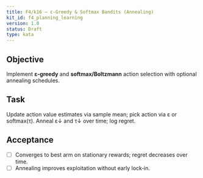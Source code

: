 ```yaml
---
title: F4/k16 — ε‑Greedy & Softmax Bandits (Annealing)
kit_id: f4_planning_learning
version: 1.0
status: Draft
type: kata
---
```

## Objective
Implement **ε‑greedy** and **softmax/Boltzmann** action selection with optional annealing schedules.
## Task
Update action value estimates via sample mean; pick action via ε or softmax(τ). Anneal ε↓ and τ↓ over time; log regret.
## Acceptance
- [ ] Converges to best arm on stationary rewards; regret decreases over time.
- [ ] Annealing improves exploitation without early lock‑in.